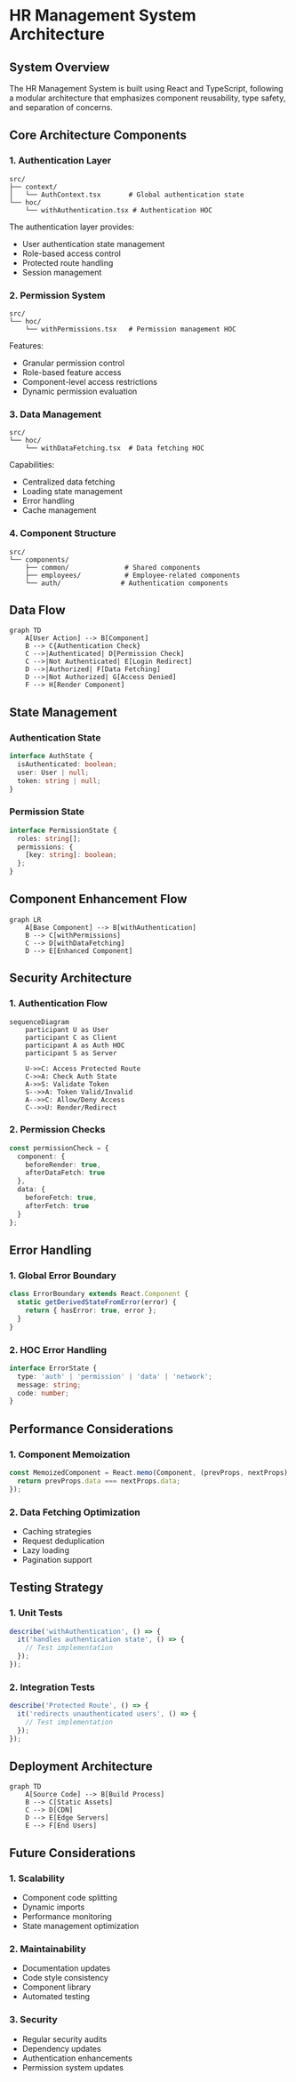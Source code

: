 # HR Management System Architecture

## System Overview

The HR Management System is built using React and TypeScript, following a modular architecture that emphasizes component reusability, type safety, and separation of concerns.

## Core Architecture Components

### 1. Authentication Layer
```
src/
├── context/
│   └── AuthContext.tsx       # Global authentication state
└── hoc/
    └── withAuthentication.tsx # Authentication HOC
```

The authentication layer provides:
- User authentication state management
- Role-based access control
- Protected route handling
- Session management

### 2. Permission System
```
src/
└── hoc/
    └── withPermissions.tsx   # Permission management HOC
```

Features:
- Granular permission control
- Role-based feature access
- Component-level access restrictions
- Dynamic permission evaluation

### 3. Data Management
```
src/
└── hoc/
    └── withDataFetching.tsx  # Data fetching HOC
```

Capabilities:
- Centralized data fetching
- Loading state management
- Error handling
- Cache management

### 4. Component Structure
```
src/
└── components/
    ├── common/              # Shared components
    ├── employees/           # Employee-related components
    └── auth/               # Authentication components
```

## Data Flow

```mermaid
graph TD
    A[User Action] --> B[Component]
    B --> C{Authentication Check}
    C -->|Authenticated| D[Permission Check]
    C -->|Not Authenticated| E[Login Redirect]
    D -->|Authorized| F[Data Fetching]
    D -->|Not Authorized| G[Access Denied]
    F --> H[Render Component]
```

## State Management

### Authentication State
```typescript
interface AuthState {
  isAuthenticated: boolean;
  user: User | null;
  token: string | null;
}
```

### Permission State
```typescript
interface PermissionState {
  roles: string[];
  permissions: {
    [key: string]: boolean;
  };
}
```

## Component Enhancement Flow

```mermaid
graph LR
    A[Base Component] --> B[withAuthentication]
    B --> C[withPermissions]
    C --> D[withDataFetching]
    D --> E[Enhanced Component]
```

## Security Architecture

### 1. Authentication Flow
```mermaid
sequenceDiagram
    participant U as User
    participant C as Client
    participant A as Auth HOC
    participant S as Server

    U->>C: Access Protected Route
    C->>A: Check Auth State
    A->>S: Validate Token
    S-->>A: Token Valid/Invalid
    A-->>C: Allow/Deny Access
    C-->>U: Render/Redirect
```

### 2. Permission Checks
```typescript
const permissionCheck = {
  component: {
    beforeRender: true,
    afterDataFetch: true
  },
  data: {
    beforeFetch: true,
    afterFetch: true
  }
};
```

## Error Handling

### 1. Global Error Boundary
```typescript
class ErrorBoundary extends React.Component {
  static getDerivedStateFromError(error) {
    return { hasError: true, error };
  }
}
```

### 2. HOC Error Handling
```typescript
interface ErrorState {
  type: 'auth' | 'permission' | 'data' | 'network';
  message: string;
  code: number;
}
```

## Performance Considerations

### 1. Component Memoization
```typescript
const MemoizedComponent = React.memo(Component, (prevProps, nextProps) => {
  return prevProps.data === nextProps.data;
});
```

### 2. Data Fetching Optimization
- Caching strategies
- Request deduplication
- Lazy loading
- Pagination support

## Testing Strategy

### 1. Unit Tests
```typescript
describe('withAuthentication', () => {
  it('handles authentication state', () => {
    // Test implementation
  });
});
```

### 2. Integration Tests
```typescript
describe('Protected Route', () => {
  it('redirects unauthenticated users', () => {
    // Test implementation
  });
});
```

## Deployment Architecture

```mermaid
graph TD
    A[Source Code] --> B[Build Process]
    B --> C[Static Assets]
    C --> D[CDN]
    D --> E[Edge Servers]
    E --> F[End Users]
```

## Future Considerations

### 1. Scalability
- Component code splitting
- Dynamic imports
- Performance monitoring
- State management optimization

### 2. Maintainability
- Documentation updates
- Code style consistency
- Component library
- Automated testing

### 3. Security
- Regular security audits
- Dependency updates
- Authentication enhancements
- Permission system updates
